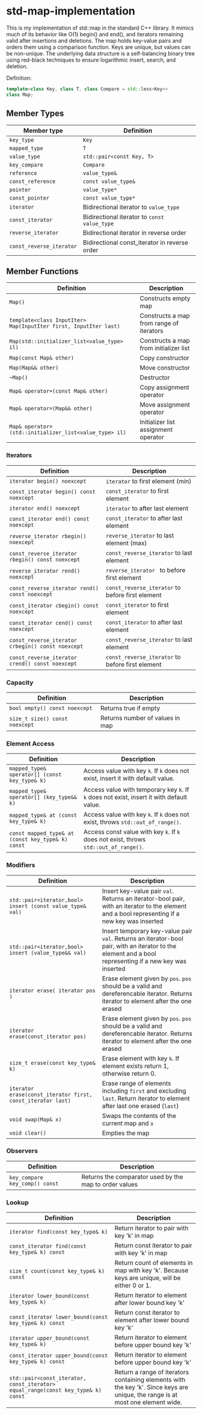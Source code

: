 # std-map-implementation
This is my implementation of std::map in the standard C++ library. It mimics much of its behavior like O(1) begin() and end(), and iterators remaining valid after insertions and deletions. The map holds key-value pairs and orders them using a comparison function. Keys are unique, but values can be non-unique. The underlying data structure is a self-balancing binary tree using red-black techniques to ensure logarithmic insert, search, and deletion. 

Definition:
```cpp
template<class Key, class T, class Compare = std::less<Key>>
class Map;
```

## Member Types
| Member type              | Definition                                    |
| ------------------------ | --------------------------------------------- |
| `key_type`               | `Key`                                         |
| `mapped_type`            | `T`                                           |
| `value_type`             | `std::pair<const Key, T>`                     |
| `key_compare`            | `Compare`                                     |
| `reference`              | `value_type&`                                 |
| `const_reference`        | `const value_type&`                           |
| `pointer`                | `value_type*`                                 |
| `const_pointer`          | `const value_type*`                           |
| `iterator`               | Bidirectional iterator to `value_type`        |
| `const_iterator`         | Bidirectional iterator to `const value_type`  |
| `reverse_iterator`       | Bidirectional iterator in reverse order       |
| `const_reverse_iterator` | Bidirectional const_iterator in reverse order |

## Member Functions
| Definition                                                              | Description                              |
| ----------------------------------------------------------------------- | ---------------------------------------- |
| `Map()`                                                                 | Constructs empty map                     |
| `template<class InputIter>` <br> `Map(InputIter first, InputIter last)` | Constructs a map from range of iterators |
| `Map(std::initializer_list<value_type> il)`                             | Constructs a map from initializer list   |
| `Map(const Map& other)`                                                 | Copy constructor                         |
| `Map(Map&& other)`                                                      | Move constructor                         |
| `~Map()`                                                                | Destructor                               |
| `Map& operator=(const Map& other)`                                      | Copy assignment operator                 |
| `Map& operator=(Map&& other)`                                           | Move assignment operator                 |
| `Map& operator=(std::initializer_list<value_type> il)`                  | Initializer list assignment operator     |

### Iterators
| Definition                                        | Description                                      |
| ------------------------------------------------- | ------------------------------------------------ |
| `iterator begin() noexcept`                       | `iterator` to first element (min)                |
| `const_iterator begin() const noexcept`           | `const_iterator` to first element                |
| `iterator end() noexcept`                         | `iterator` to after last element                 |
| `const_iterator end() const noexcept`             | `const_iterator` to after last element           |
| `reverse_iterator rbegin() noexcept`              | `reverse_iterator` to last element (max)         |
| `const_reverse_iterator rbegin() const noexcept`  | `const_reverse_iterator` to last element         |
| `reverse_iterator rend() noexcept`                | `reverse_iterator ` to before first element      |
| `const_reverse_iterator rend() const noexcept`    | `const_reverse_iterator` to before first element |
| `const_iterator cbegin() const noexcept`          | `const_iterator` to first element                |
| `const_iterator cend() const noexcept`            | `const_iterator` to after last element           |
| `const_reverse_iterator crbegin() const noexcept` | `const_reverse_iterator` to last element         |
| `const_reverse_iterator crend() const noexcept`   | `const_reverse_iterator` to before first element |

### Capacity
| Definition                     | Description                     |
| ------------------------------ | ------------------------------- |
| `bool empty() const noexcept`  | Returns true if empty           |
| `size_t size() const noexcept` | Returns number of values in map |

### Element Access
| Definition                                        | Description                                                                               |
| ------------------------------------------------- | ----------------------------------------------------------------------------------------- |
| `mapped_type& operator[] (const key_type& k)`     | Access value with key `k`. If `k` does not exist, insert it with default value.           |
| `mapped_type& operator[] (key_type&& k)`          | Access value with temporary key `k`. If `k` does not exist, insert it with default value. |
| `mapped_type& at (const key_type& k)`             | Access value with key `k`. If `k` does not exist, throws `std::out_of_range()`.           |
| `const mapped_type& at (const key_type& k) const` | Access const value with key `k`. If `k` does not exist, throws `std::out_of_range()`.     |

### Modifiers
| Definition                                                  | Description                                                                                                                                               |
| ----------------------------------------------------------- | -------------------------------------------------------------------------------------------------------------------------------------------------------- |
| `std::pair<iterator,bool> insert (const value_type& val)`   | Insert key-value pair `val`. Returns an iterator-bool pair, with an iterator to the element and a bool representing if a new key was inserted            |
| `std::pair<iterator,bool> insert (value_type&& val)`        | Insert temporary key-value pair `val`. Returns an iterator-bool pair, with an iterator to the element and a bool representing if a new key was inserted |
| `iterator erase( iterator pos )`                            | Erase element given by `pos`. `pos` should be a valid and dereferencable iterator. Returns iterator to element after the one erased                      |
| `iterator erase(const_iterator pos)`                        | Erase element given by `pos`. `pos` should be a valid and dereferencable iterator. Returns iterator to element after the one erased                      |
| `size_t erase(const key_type& k)`                           | Erase element with key `k`. If element exists return 1, otherwise return 0.                                                                               |
| `iterator erase(const_iterator first, const_iterator last)` | Erase range of elements including `first` and excluding `last`. Return iterator to element after last one erased (`last`)                               |
| `void swap(Map& x)`                                         | Swaps the contents of the current map and `x`                                                                                                             |
| `void clear()`                                              | Empties the map                                                                                                                                           |

### Observers
| Definition                     | Description                                            |
| ------------------------------ | ------------------------------------------------------ |
| `key_compare key_comp() const` | Returns the comparator used by the map to order values |

### Lookup
| Definition                                                                       | Description                                                                                                                      |
| -------------------------------------------------------------------------------- | -------------------------------------------------------------------------------------------------------------------------------- |
| `iterator find(const key_type& k)`                                               | Return iterator to pair with key 'k' in map                                                                                      |
| `const_iterator find(const key_type& k) const`                                   | Return const iterator to pair with key 'k' in map                                                                                |
| `size_t count(const key_type& k) const`                                          | Return count of elements in map with key 'k'. Because keys are unique, will be either 0 or 1.                                 |
| `iterator lower_bound(const key_type& k)`                                        | Return iterator to element after lower bound key 'k'                                                                              |
| `const_iterator lower_bound(const key_type& k) const`                            | Return const iterator to element after lower bound key 'k'                                                                        |
| `iterator upper_bound(const key_type& k)`                                        | Return iterator to element before upper bound key 'k'                                                                            |
| `const_iterator upper_bound(const key_type& k) const`                            | Return iterator to element before upper bound key 'k'                                                                            |
| `std::pair<const_iterator, const_iterator> equal_range(const key_type& k) const` | Return a range of iterators containing elements with the key 'k'. Since keys are unique, the range is at most one element wide. |

